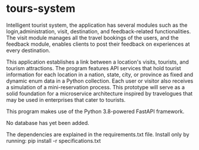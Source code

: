 # tours-system
Intelligent tourist system, the application has several modules such as the login,administration, visit, destination, and feedback-related functionalities. The visit module manages all the travel bookings of the users, and the feedback module, enables clients to post their feedback on experiences at every destination.

This application establishes a link between a location's visits, tourists, and tourism attractions. The program features API services that hold tourist information for each location in a nation, state, city, or province as fixed and dynamic enum data in a Python collection. Each user or visitor also receives a simulation of a mini-reservation process. This prototype will serve as a solid foundation for a microservice architecture inspired by travelogues that may be used in enterprises that cater to tourists. 

This program makes use of the Python 3.8-powered FastAPI framework.

No database has yet been added.

The dependencies are explained in the requirements.txt file. Install only by running: pip install -r specifications.txt
